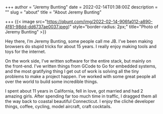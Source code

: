 +++
author = "Jeremy Bunting"
date = 2022-02-14T01:38:00Z
description = ""
slug = "about"
title = "About Jeremy Bunting"

+++
{{< image src="https://qbunt.com/img/2022-02-14-906fa012-a890-4f81-98dd-dd6737ae0037.jpeg)" style="border-radius: 2px;" title="Photo of Jeremy Bunting" >}}

Hey there, I’m Jeremy Bunting, some people call me JB. I’ve been making browsers do stupid tricks for about 15 years. I really enjoy making tools and toys for the internet.

On the work side, I’ve written software for the entire stack, but mainly on the front-end. I’ve written things from GCode to Go for embedded systems, and the most gratifying thing I get out of work is solving all the tiny problems to make a project happen. I’ve worked with some great people all over the world to build some incredible things.

I spent about 11 years in California, fell in love, got married and had 2 amazing girls. After spending far too much time in traffic, I dragged them all the way back to coastal beautiful Connecticut. I enjoy the cliché developer things, coffee, cycling, model aircraft, craft cocktails.
